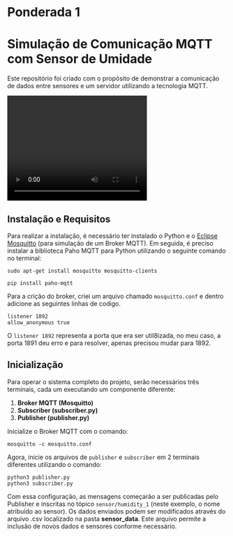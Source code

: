 # Ponderada 1

# Simulação de Comunicação MQTT com Sensor de Umidade

Este repositório foi criado com o propósito de demonstrar a comunicação de dados entre sensores e um servidor utilizando a tecnologia MQTT. 

<video width="320" height="240" controls>
  <source src="./img/ponderada1.mp4" type="video/mp4">
  Seu navegador não suporta o elemento de vídeo.
</video>

## Instalação e Requisitos
Para realizar a instalação, é necessário ter instalado o Python e o [Eclipse Mosquitto](https://mosquitto.org) (para simulação de um Broker MQTT). Em seguida, é preciso instalar a biblioteca Paho MQTT para Python utilizando o seguinte comando no terminal:

``` 
sudo apt-get install mosquitto mosquitto-clients

pip install paho-mqtt
```

Para a crição do broker, criei um arquivo chamado  `mosquitto.conf` e dentro adicione as seguintes linhas de codigo. 

``` 
listener 1892
allow_anonymous true
```

O `listener 1892` representa a porta que era ser util8izada, no meu caso, a porta 1891 deu erro e para resolver, apenas precisou mudar para 1892.


## Inicialização 

Para operar o sistema completo do projeto, serão necessários três terminais, cada um executando um componente diferente:
1. **Broker MQTT (Mosquitto)**
2. **Subscriber (subscriber.py)**
3. **Publisher (publisher.py)**

Inicialize o Broker MQTT com o comando:

```
mosquitto -c mosquitto.conf
```

Agora, inicie os arquivos de `publisher` e `subscriber` em 2 terminais diferentes utilizando o comando:

```
python3 publisher.py
python3 subscriber.py
```


Com essa configuração, as mensagens começarão a ser publicadas pelo Publisher e inscritas no tópico `sensor/humidity_1` (neste exemplo, o nome atribuído ao sensor). Os dados enviados podem ser modificados através do arquivo .csv localizado na pasta **sensor_data**. Este arquivo permite a inclusão de novos dados e sensores conforme necessário.
